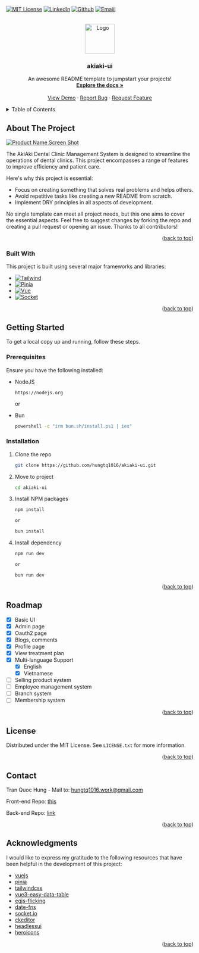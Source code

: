 
<a name="readme-top"></a>

[![MIT License][license-shield]][license-url]
[![LinkedIn][linkedin-shield]][linkedin-url]
[![Github][github-shield]][github-url]
[![Emaiil][mail-shield]][mail-url]


<!-- PROJECT LOGO -->
<br />
<div align="center">
  <a href="https://github.com/hungtq1016/akiaki-ui">
    <img src="https://i.imgur.com/iPNh4dJ.png" alt="Logo" width="80" height="80">
  </a>
<!-- https://i.imgur.com/OeHKd86.png -->
  <h3 align="center">akiaki-ui</h3>

  <p align="center">
    An awesome README template to jumpstart your projects!
    <br />
    <a href="https://github.com/hungtq1016/akiaki-ui"><strong>Explore the docs »</strong></a>
    <br />
    <br />
    <a href="https://github.com/hungtq1016/akiaki-ui">View Demo</a>
    ·
    <a href="https://github.com/hungtq1016/akiaki-ui/issues/new?labels=bug&template=bug-report---.md">Report Bug</a>
    ·
    <a href="https://github.com/hungtq1016/akiaki-ui/issues/new?labels=enhancement&template=feature-request---.md">Request Feature</a>
  </p>
</div>



<!-- TABLE OF CONTENTS -->
<details>
  <summary>Table of Contents</summary>
  <ol>
    <li>
      <a href="#about-the-project">About The Project</a>
      <ul>
        <li><a href="#built-with">Built With</a></li>
      </ul>
    </li>
    <li>
      <a href="#getting-started">Getting Started</a>
      <ul>
        <li><a href="#prerequisites">Prerequisites</a></li>
        <li><a href="#installation">Installation</a></li>
      </ul>
    </li>
    <li><a href="#usage">Usage</a></li>
    <li><a href="#roadmap">Roadmap</a></li>
    <li><a href="#license">License</a></li>
    <li><a href="#contact">Contact</a></li>
    <li><a href="#acknowledgments">Acknowledgments</a></li>
  </ol>
</details>



<!-- ABOUT THE PROJECT -->
## About The Project

[![Product Name Screen Shot][product-screenshot]](https://example.com)


The AkiAki Dental Clinic Management System is designed to streamline the operations of dental clinics. This project encompasses a range of features to improve efficiency and patient care. 

Here's why this project is essential:

* Focus on creating something that solves real problems and helps others.
* Avoid repetitive tasks like creating a new README from scratch.
* Implement DRY principles in all aspects of development.

No single template can meet all project needs, but this one aims to cover the essential aspects. Feel free to suggest changes by forking the repo and creating a pull request or opening an issue. Thanks to all contributors!

<p align="right">(<a href="#readme-top">back to top</a>)</p>



### Built With

This project is built using several major frameworks and libraries:

* [![Tailwind][TailwindCSS]][Tailwind-url]
* [![Pinia][Pinia.vuejs]][Pinia-url]
* [![Vue][Vue.js]][Vue-url]
* [![Socket][Socket.io]][Socket-url]


<p align="right">(<a href="#readme-top">back to top</a>)</p>



<!-- GETTING STARTED -->
## Getting Started

To get a local copy up and running, follow these steps.

### Prerequisites

Ensure you have the following installed:

* NodeJS
  ```link
  https://nodejs.org
  ```
  or

* Bun
  ```sh
  powershell -c "irm bun.sh/install.ps1 | iex"
  ```
### Installation

1. Clone the repo
   ```sh
   git clone https://github.com/hungtq1016/akiaki-ui.git
   ```
2. Move to project
   ```sh
   cd akiaki-ui
   ```
3. Install NPM packages
   ```sh
   npm install

   or

   bun install
   ```
4. Install dependency
    ```sh
   npm run dev

   or

   bun run dev
   ```

<p align="right">(<a href="#readme-top">back to top</a>)</p>

<!-- ROADMAP -->
## Roadmap

- [x] Basic UI
- [x] Admin page
- [x] Oauth2 page
- [x] Blogs, comments
- [x] Profile page
- [x] View treatment plan
- [x] Multi-language Support
    - [x] English
    - [x] Vietnamese
- [ ] Selling product system
- [ ] Employee management system
- [ ] Branch system
- [ ] Membership system

<p align="right">(<a href="#readme-top">back to top</a>)</p>



<!-- LICENSE -->
## License

Distributed under the MIT License. See `LICENSE.txt` for more information.

<p align="right">(<a href="#readme-top">back to top</a>)</p>



<!-- CONTACT -->
## Contact

Tran Quoc Hung - Mail to: [hungtq1016.work@gmail.com][mail-url]

Front-end Repo: [this](https://github.com/hungtq1016/akiaki-ui)

Back-end Repo: [link](https://github.com/hungtq1016/akiaki-ap)

<p align="right">(<a href="#readme-top">back to top</a>)</p>



<!-- ACKNOWLEDGMENTS -->
## Acknowledgments

I would like to express my gratitude to the following resources that have been helpful in the development of this project:

* [vuejs](https://vuejs.org/)
* [pinia](https://pinia.vuejs.org/)
* [tailwindcss](https://tailwindcss.com/)
* [vue3-easy-data-table](https://hc200ok.github.io/vue3-easy-data-table-doc/)
* [egjs-flicking](https://naver.github.io/egjs-flicking/)
* [date-fns](https://date-fns.org/)
* [socket.io](https://pages.socket.io)
* [ckeditor](https://ckeditor.com/)
* [headlessui](https://headlessui.com/)
* [heroicons](https://heroicons.com/)

<p align="right">(<a href="#readme-top">back to top</a>)</p>


<!-- MARKDOWN LINKS & IMAGES -->
<!-- https://www.markdownguide.org/basic-syntax/#reference-style-links -->
[mail-shield]: https://img.shields.io/badge/-Gmail-blue.svg?style=for-the-badge&logo=gmail&colorB=#f2a60c
[mail-url]: https://mail.google.com/mail/?view=cm&fs=1&to=hungtq1016.work@gmail.com&su=Mail-from-git&body=BODY
[github-shield]: https://img.shields.io/badge/-Github-black.svg?style=for-the-badge&logo=github&colorB=555
[github-url]: https://github.com/hungtq1016/
[license-shield]: https://img.shields.io/github/license/hungtq1016/akiaki-ui.svg?style=for-the-badge
[license-url]: https://github.com/hungtq1016/akiaki-ui/blob/master/LICENSE.txt
[linkedin-shield]: https://img.shields.io/badge/-LinkedIn-blue.svg?style=for-the-badge&logo=linkedin&colorB=0e76a8
[linkedin-url]: https://www.linkedin.com/in/hungtran1016

[product-screenshot]: https://i.imgur.com/OeHKd86.png
[TailwindCSS]: https://img.shields.io/badge/TailwindCSS-blue?style=for-the-badge&logo=tailwindcss&logoColor=white
[Tailwind-url]: https://tailwindcss.com/
[Pinia.vuejs]: https://img.shields.io/badge/🍍-Pinia-yellow?style=for-the-badge&logo=pinia&logoColor=white
[Pinia-url]: https://pinia.vuejs.org/
[Vue.js]: https://img.shields.io/badge/Vue.js-35495E?style=for-the-badge&logo=vuedotjs&logoColor=4FC08D
[Vue-url]: https://vuejs.org/
[Socket.io]: https://img.shields.io/badge/Socket-black?style=for-the-badge&logo=socketdotio&logoColor=white
[Socket-url]: https://socket.io/
